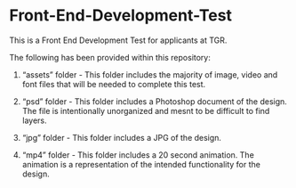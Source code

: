 # Front-End-Development-Test
This is a Front End Development Test for applicants at TGR.

The following has been provided within this repository:

1. “assets” folder - This folder includes the majority of image, video and font files that will be needed to complete this test.

2. “psd” folder - This folder includes a Photoshop document of the design. The file is intentionally unorganized and mesnt to be difficult to find layers.

3. “jpg” folder - This folder includes a JPG of the design.

4. “mp4” folder - This folder includes a 20 second animation. The animation is a representation of the intended functionality for the design.
